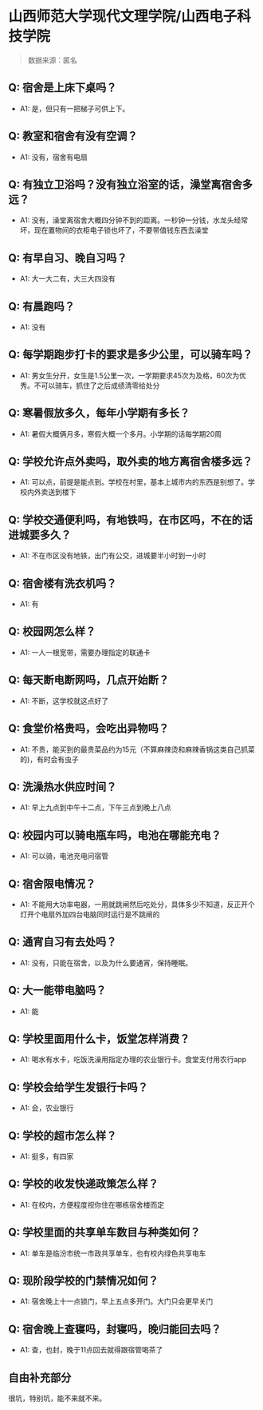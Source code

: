 # 山西师范大学现代文理学院/山西电子科技学院

> 数据来源：匿名

## Q: 宿舍是上床下桌吗？

- A1: 是，但只有一把梯子可供上下。

## Q: 教室和宿舍有没有空调？

- A1: 没有，宿舍有电扇

## Q: 有独立卫浴吗？没有独立浴室的话，澡堂离宿舍多远？

- A1: 没有，澡堂离宿舍大概四分钟不到的距离。一秒钟一分钱，水龙头经常坏，现在置物间的衣柜电子锁也坏了，不要带值钱东西去澡堂

## Q: 有早自习、晚自习吗？

- A1: 大一大二有，大三大四没有

## Q: 有晨跑吗？

- A1: 没有

## Q: 每学期跑步打卡的要求是多少公里，可以骑车吗？

- A1: 男女生分开，女生是1.5公里一次，一学期要求45次为及格，60次为优秀。不可以骑车，抓住了之后成绩清零给处分

## Q: 寒暑假放多久，每年小学期有多长？

- A1: 暑假大概俩月多，寒假大概一个多月。小学期的话每学期20周

## Q: 学校允许点外卖吗，取外卖的地方离宿舍楼多远？

- A1: 可以点，前提是能点到。学校在村里，基本上城市内的东西是别想了。学校内外卖送到楼下

## Q: 学校交通便利吗，有地铁吗，在市区吗，不在的话进城要多久？

- A1: 不在市区没有地铁，出门有公交，进城要半小时到一小时

## Q: 宿舍楼有洗衣机吗？

- A1: 有

## Q: 校园网怎么样？

- A1: 一人一根宽带，需要办理指定的联通卡

## Q: 每天断电断网吗，几点开始断？

- A1: 不断，这学校就这点好了

## Q: 食堂价格贵吗，会吃出异物吗？

- A1: 不贵，能买到的最贵菜品约为15元（不算麻辣烫和麻辣香锅这类自己抓菜的)，有时会有虫子

## Q: 洗澡热水供应时间？

- A1: 早上九点到中午十二点，下午三点到晚上八点

## Q: 校园内可以骑电瓶车吗，电池在哪能充电？

- A1: 可以骑，电池充电问宿管

## Q: 宿舍限电情况？

- A1: 不能用大功率电器，一用就跳闸然后吃处分，具体多少不知道，反正开个灯开个电扇外加四台电脑同时运行是不跳闸的

## Q: 通宵自习有去处吗？

- A1: 没有，只能在宿舍，以及为什么要通宵，保持睡眠。

## Q: 大一能带电脑吗？

- A1: 能

## Q: 学校里面用什么卡，饭堂怎样消费？

- A1: 喝水有水卡，吃饭洗澡用指定办理的农业银行卡。食堂支付用农行app

## Q: 学校会给学生发银行卡吗？

- A1: 会，农业银行

## Q: 学校的超市怎么样？

- A1: 挺多，有四家

## Q: 学校的收发快递政策怎么样？

- A1: 在校内，方便程度视你住在哪栋宿舍楼而定

## Q: 学校里面的共享单车数目与种类如何？

- A1: 单车是临汾市统一市政共享单车，也有校内绿色共享电车

## Q: 现阶段学校的门禁情况如何？

- A1: 宿舍晚上十一点锁门，早上五点多开门。大门只会更早关门

## Q: 宿舍晚上查寝吗，封寝吗，晚归能回去吗？

- A1: 查，也封，晚于11点回去就得跟宿管喝茶了

## 自由补充部分

很坑，特别坑，能不来就不来。